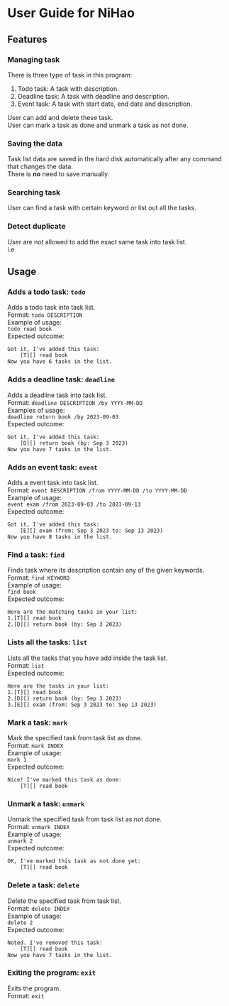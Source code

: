 # User Guide for NiHao

## Features 

### Managing task
There is three type of task in this program:
1. Todo task: A task with description.
2. Deadline task: A task with deadline and description.
3. Event task: A task with start date, end date and description.
<p>
User can add and delete these task.<br />
User can mark a task as done and unmark a task as not done.<br />
</p>


### Saving the data
Task list data are saved in the hard disk automatically after any command that changes the data.<br />
There is __no__ need to save manually.

### Searching task
User can find a task with certain keyword or list out all the tasks.

### Detect duplicate
User are not allowed to add the exact same task into task list.<br />
i.e

## Usage

### Adds a todo task: `todo`
Adds a todo task into task list. <br />
Format: `todo DESCRIPTION` <br />
Example of usage: <br /> 
`todo read book`<br />
Expected outcome:
```
Got it, I've added this task:
    [T][] read book
Now you have 6 tasks in the list.
```

### Adds a deadline task: `deadline`
Adds a deadline task into task list.<br />
Format: `deadline DESCRIPTION /by YYYY-MM-DD`<br />
Examples of usage:<br />
`deadline return book /by 2023-09-03`<br />
Expected outcome:
```
Got it, I've added this task:
    [D][] return book (by: Sep 3 2023)
Now you have 7 tasks in the list.
```

   

### Adds an event task: `event`
Adds a event task into task list.<br />
Format: `event DESCRIPTION /from YYYY-MM-DD /to YYYY-MM-DD`<br />
Example of usage: </br>
`event exam /from 2023-09-03 /to 2023-09-13`<br />
Expected outcome:
```
Got it, I've added this task:
    [E][] exam (from: Sep 3 2023 to: Sep 13 2023)
Now you have 8 tasks in the list.
```

### Find a task: `find`
Finds task where its description contain any of the given keywords.<br />
Format: `find KEYWORD`<br />
Example of usage: <br />
`find book`<br />
Expected outcome:
```
Here are the matching tasks in your list:
1.[T][] read book
2.[D][] return book (by: Sep 3 2023)
```

### Lists all the tasks: `list`
Lists all the tasks that you have add inside the task list.<br />
Format: `list`<br />
Expected outcome:
```
Here are the tasks in your list:
1.[T][] read book
2.[D][] return book (by: Sep 3 2023)
3.[E][] exam (from: Sep 3 2023 to: Sep 13 2023)
```

### Mark a task: `mark`
Mark the specified task from task list as done.<br />
Format: `mark INDEX`<br />
Example of usage:<br />
`mark 1`<br />
Expected outcome:
```
Nice! I've marked this task as done:
    [T][] read book
```

### Unmark a task: `unmark`
Unmark the specified task from task list as not done.<br />
Format: `unmark INDEX`<br />
Example of usage:<br />
`unmark 2`<br />
Expected outcome:
```
OK, I've marked this task as not done yet:
    [T][] read book
```

### Delete a task: `delete`
Delete the specified task from task list.<br />
Format: `delete INDEX`<br />
Example of usage:<br />
`delete 2`<br />
Expected outcome:
```
Noted. I've removed this task:
    [T][] read book
Now you have 7 tasks in the list.
```

### Exiting the program: `exit`
Exits the program.<br />
Format: `exit`

